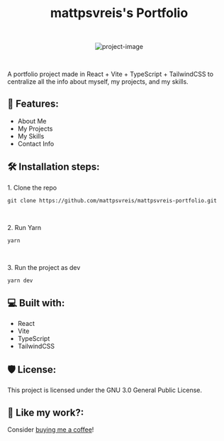 <h1 align="center" id="title">mattpsvreis's Portfolio</h1>
<br>
<p align="center"><img src="https://socialify.git.ci/mattpsvreis/mattpsvreis-portfolio/image?name=1&pattern=Circuit%20Board&theme=Dark" alt="project-image"></p>
<br>
<p id="description">A portfolio project made in React + Vite + TypeScript + TailwindCSS to centralize all the info about myself, my projects, and my skills.</p>
<h2>🧐 Features:</h2>

- About Me
- My Projects
- My Skills
- Contact Info
<h2>🛠️ Installation steps:</h2>
<p>1. Clone the repo</p>

```
git clone https://github.com/mattpsvreis/mattpsvreis-portfolio.git
```

<br>
<p>2. Run Yarn</p>

```
yarn
```

<br>
<p>3. Run the project as dev</p>

```
yarn dev
```

<h2>💻 Built with:</h2>

- React
- Vite
- TypeScript
- TailwindCSS
<h2>🛡️ License:</h2>
This project is licensed under the GNU 3.0 General Public License.
<br>
<h2>💖 Like my work?:</h2>
<p>Consider <a href="https://www.buymeacoffee.com/mattpsvreis" target="_blank">buying me a coffee</a>!</p>
